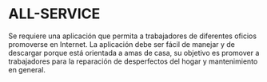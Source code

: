 # ALL-SERVICE
Se requiere una aplicación que permita a trabajadores de diferentes oficios promoverse en Internet. La aplicación debe ser fácil de manejar y de descargar porque está orientada a amas de casa, su objetivo es promover a trabajadores para la reparación de desperfectos del hogar y mantenimiento en general.

